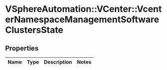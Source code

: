 # VSphereAutomation::VCenter::VcenterNamespaceManagementSoftwareClustersState

## Properties
Name | Type | Description | Notes
------------ | ------------- | ------------- | -------------


